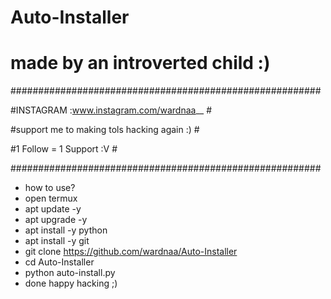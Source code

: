 # Auto-Installer

# made by an introverted child :)

########################################################

#INSTAGRAM :www.instagram.com/wardnaa__                #

#support me to making tols hacking again :)            #

#1 Follow = 1 Support :V                               #

########################################################

* how to use?
* open termux
* apt update -y
* apt upgrade -y
* apt install -y python
* apt install -y git
* git clone https://github.com/wardnaa/Auto-Installer
* cd Auto-Installer
* python auto-install.py
* done happy hacking ;)
